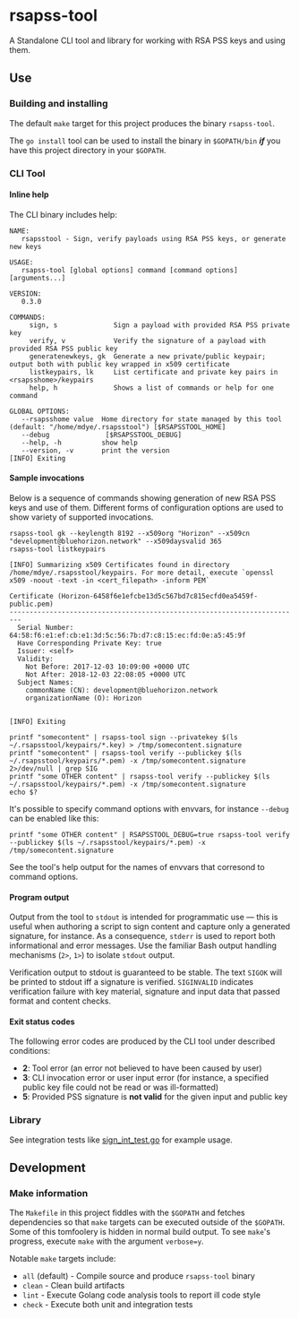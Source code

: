 # rsapss-tool

A Standalone CLI tool and library for working with RSA PSS keys and using them.

## Use

### Building and installing

The default `make` target for this project produces the binary `rsapss-tool`.

The `go install` tool can be used to install the binary in `$GOPATH/bin` _**if**_ you have this project directory in your `$GOPATH`.

### CLI Tool

#### Inline help

The CLI binary includes help:

    NAME:
       rsapsstool - Sign, verify payloads using RSA PSS keys, or generate new keys

    USAGE:
       rsapss-tool [global options] command [command options] [arguments...]

    VERSION:
       0.3.0

    COMMANDS:
         sign, s              Sign a payload with provided RSA PSS private key
         verify, v            Verify the signature of a payload with provided RSA PSS public key
         generatenewkeys, gk  Generate a new private/public keypair; output both with public key wrapped in x509 certificate
         listkeypairs, lk     List certificate and private key pairs in <rsapsshome>/keypairs
         help, h              Shows a list of commands or help for one command

    GLOBAL OPTIONS:
       --rsapsshome value  Home directory for state managed by this tool (default: "/home/mdye/.rsapsstool") [$RSAPSSTOOL_HOME]
       --debug              [$RSAPSSTOOL_DEBUG]
       --help, -h          show help
       --version, -v       print the version
    [INFO] Exiting

#### Sample invocations

 Below is a sequence of commands showing generation of new RSA PSS keys and use of them. Different forms of configuration options are used to show variety of supported invocations.

    rsapss-tool gk --keylength 8192 --x509org "Horizon" --x509cn "development@bluehorizon.network" --x509daysvalid 365
    rsapss-tool listkeypairs

    [INFO] Summarizing x509 Certificates found in directory /home/mdye/.rsapsstool/keypairs. For more detail, execute `openssl x509 -noout -text -in <cert_filepath> -inform PEM`

    Certificate (Horizon-6458f6e1efcbe13d5c567bd7c815ecfd0ea5459f-public.pem)
    -------------------------------------------------------------------------
      Serial Number: 64:58:f6:e1:ef:cb:e1:3d:5c:56:7b:d7:c8:15:ec:fd:0e:a5:45:9f
      Have Corresponding Private Key: true
      Issuer: <self>
      Validity:
        Not Before: 2017-12-03 10:09:00 +0000 UTC
        Not After: 2018-12-03 22:08:05 +0000 UTC
      Subject Names:
        commonName (CN): development@bluehorizon.network
        organizationName (O): Horizon


    [INFO] Exiting

    printf "somecontent" | rsapss-tool sign --privatekey $(ls ~/.rsapsstool/keypairs/*.key) > /tmp/somecontent.signature
    printf "somecontent" | rsapss-tool verify --publickey $(ls ~/.rsapsstool/keypairs/*.pem) -x /tmp/somecontent.signature 2>/dev/null | grep SIG
    printf "some OTHER content" | rsapss-tool verify --publickey $(ls ~/.rsapsstool/keypairs/*.pem) -x /tmp/somecontent.signature
    echo $?

It's possible to specify command options with envvars, for instance `--debug` can be enabled like this:

    printf "some OTHER content" | RSAPSSTOOL_DEBUG=true rsapss-tool verify --publickey $(ls ~/.rsapsstool/keypairs/*.pem) -x /tmp/somecontent.signature

See the tool's help output for the names of envvars that corresond to command options.

#### Program output

Output from the tool to `stdout` is intended for programmatic use — this is useful when authoring a script to sign content and capture only a generated signature, for instance. As a consequence, `stderr` is used to report both informational and error messages. Use the familiar Bash output handling mechanisms (`2>`, `1>`) to isolate `stdout` output.

Verification output to stdout is guaranteed to be stable. The text `SIGOK` will be printed to stdout iff a signature is verified. `SIGINVALID` indicates verification failure with key material, signature and input data that passed format and content checks.

#### Exit status codes

The following error codes are produced by the CLI tool under described conditions:

 * **2**: Tool error (an error not believed to have been caused by user)
 * **3**: CLI invocation error or user input error (for instance, a specified public key file could not be read or was ill-formatted)
 * **5**: Provided PSS signature is **not valid** for the given input and public key

### Library

See integration tests like [sign_int_test.go](sign/sign_int_test.go) for example usage.

## Development

### Make information

The `Makefile` in this project fiddles with the `$GOPATH` and fetches dependencies so that `make` targets can be executed outside of the `$GOPATH`. Some of this tomfoolery is hidden in normal build output. To see `make`'s progress, execute `make` with the argument `verbose=y`.

Notable `make` targets include:

 * `all` (default) - Compile source and produce `rsapss-tool` binary
 * `clean` - Clean build artifacts
 * `lint` - Execute Golang code analysis tools to report ill code style
 * `check` - Execute both unit and integration tests
